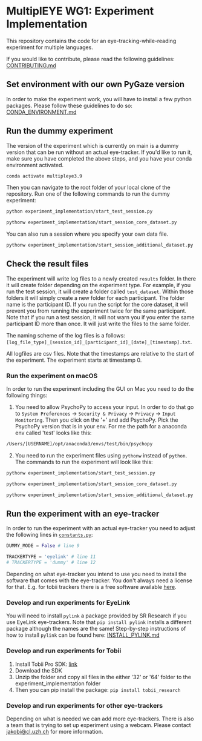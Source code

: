 # MultiplEYE WG1: Experiment Implementation

This repository contains the code for an eye-tracking-while-reading experiment for multiple languages.

If you would like to contribute, please read the following guidelines: [CONTRIBUTING.md](guidelines/CONTRIBUTING.md)

## Set environment with our own PyGaze version
In order to make the experiment work, you will have to install a few python packages. Please follow these guidelines to
do so: [CONDA_ENVIRONMENT.md](guidelines/CONDA_ENVIRONMENT.md)

## Run the dummy experiment
The version of the experiment which is currently on main is a dummy version that can be run without an actual eye-tracker.
If you'd like to run it, make sure you have completed the above steps, and you have your conda environment activated.

```bash
conda activate multipleye3.9
```

Then you can navigate to the root folder of your local clone of the repository. Run one of the following commands to run the dummy experiment:

```bash
python experiment_implementation/start_test_session.py
```
```bash
pythonw experiment_implementation/start_session_core_dataset.py
```

You can also run a session where you specify your own data file.
```bash
pythonw experiment_implementation/start_session_additional_dataset.py
```

## Check the result files
The experiment will write log files to a newly created ``results`` folder. In there it will create folder depending on 
the experiment type. For example, if you run the test session, it will create a folder called ``test_dataset``. Within those
folders it will simply create a new folder for each participant. The folder name is the participant ID. If you run the
script for the core dataset, it will prevent you from running the experiment twice for the same participant. 
Note that if you run a test session, it will not warn you if you enter the same participant ID more than once. It will 
just write the files to the same folder.

The naming scheme of the log files is a follows:
````[log_file_type]_[session_id]_[participant_id]_[date]_[timestamp].txt````.

All logfiles are csv files. Note that the timestamps are relative to the start of the experiment. The experiment starts
at timestamp 0.

### Run the experiment on macOS
In order to run the experiment including the GUI on Mac you need to do the following things:

1. You need to allow PsychoPy to access your input. In order to do that go to `System Preferences` 
-> `Security & Privacy` -> `Privacy` -> `Input Monitoring`. Then you click on the '+' and add PsychoPy. 
Pick the PsychoPy version that is in your env. For me the path for a anaconda env called 'test' looks like this:
```bash
/Users/[USERNAME]/opt/anaconda3/envs/test/bin/psychopy
```
2. You need to run the experiment files using ``pythonw`` instead of ``python``. 
The commands to run the experiment will look like this:
```bash
pythonw experiment_implementation/start_test_session.py
```
```bash
pythonw experiment_implementation/start_session_core_dataset.py
```
```bash
pythonw experiment_implementation/start_session_additional_dataset.py
```

## Run the experiment with an eye-tracker
In order to run the experiment with an actual eye-tracker you need to adjust the following lines in 
[ ``constants.py``](experiment_implementation/constants.py):

```python
DUMMY_MODE = False # line 9

TRACKERTYPE = 'eyelink' # line 11
# TRACKERTYPE = 'dummy' # line 12
```

Depending on what eye-tracker you intend to use you need to install the software that comes with the eye-tracker. You 
don't always need a license for that. E.g. for tobii trackers there is a free software available 
[here](https://www.tobii.com/products/software/applications-and-developer-kits/tobii-pro-eye-tracker-manager).

### Develop and run experiments for EyeLink
You will need to install `pylink` a package provided by SR Research if you use EyeLink eye-trackers.
Note that `pip install pylink` installs a different package although the names are the same! Step-by-step instructions
of how to install `pylink` can be found here: [INSTALL_PYLINK.md](guidelines/INSTALL_PYLINK.md)

### Develop and run experiments for Tobii
1. Install Tobii Pro SDK: [link](https://connect.tobii.com/s/sdk-downloads?language=en_US)
2. Download the SDK
3. Unzip the folder and copy all files in the either '32' or '64' folder to the experiment_implementation folder
4. Then you can pip install the package: ``pip install tobii_research``

### Develop and run experiments for other eye-trackers
Depending on what is needed we can add more eye-trackers. There is also a team that is trying to set up experiment 
using a webcam. Please contact [jakobi@cl.uzh.ch](mailto:jakobi@cl.uzh.ch) for more information.